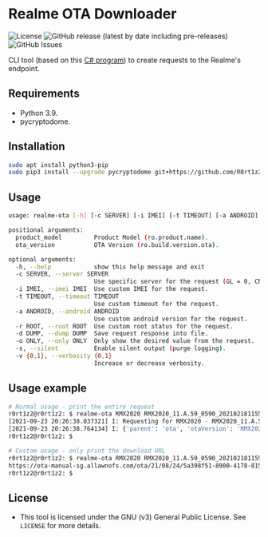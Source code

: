 # Realme OTA Downloader
![License](https://img.shields.io/github/license/R0rt1z2/realme-ota)
![GitHub release (latest by date including pre-releases)](https://img.shields.io/github/v/release/R0rt1z2/realme-ota?include_prereleases)
![GitHub Issues](https://img.shields.io/github/issues-raw/R0rt1z2/realme-ota?color=red)

CLI tool (based on this [C# program](https://github.com/4j17h/realmeOTAUpdates)) to create requests to the Realme's endpoint.

## Requirements
* Python 3.9.
* pycryptodome.

## Installation
```bash
sudo apt install python3-pip
sudo pip3 install --upgrade pycryptodome git+https://github.com/R0rt1z2/realme-ota
```

## Usage
```bash
usage: realme-ota [-h] [-c SERVER] [-i IMEI] [-t TIMEOUT] [-a ANDROID] [-r ROOT] [-d DUMP] [-o ONLY] [-s] [-v {0,1}] product_model ota_version

positional arguments:
  product_model         Product Model (ro.product.name).
  ota_version           OTA Version (ro.build.version.ota).

optional arguments:
  -h, --help            show this help message and exit
  -c SERVER, --server SERVER
                        Use specific server for the request (GL = 0, CN = 1, IN = 2).
  -i IMEI, --imei IMEI  Use custom IMEI for the request.
  -t TIMEOUT, --timeout TIMEOUT
                        Use custom timeout for the request.
  -a ANDROID, --android ANDROID
                        Use custom android version for the request.
  -r ROOT, --root ROOT  Use custom root status for the request.
  -d DUMP, --dump DUMP  Save request response into file.
  -o ONLY, --only ONLY  Only show the desired value from the request.
  -s, --silent          Enable silent output (purge logging).
  -v {0,1}, --verbosity {0,1}
                        Increase or decrease verbosity.
```

## Usage example
```bash
# Normal usage - print the entire request
r0rt1z2@r0rt1z2: $ realme-ota RMX2020 RMX2020_11.A.59_0590_202102181155
[2021-09-23 20:26:38.037321] I: Requesting for RMX2020 - RMX2020_11.A.59...
[2021-09-23 20:26:38.764134] I: {'parent': 'ota', 'otaVersion': 'RMX2020_11.A.65_0650_202108211659', 'down_url': 'https://ota-manual-sg.allawnofs.com/ota/21/08/24/5a398f51-8900-4178-8153-60b98bf4bf7e.ozip', 'newAndroidVersion': 'Android 10', 'description': 'http://ota-manual-sg.allawnofs.com/ota/21/08/30/69f5202e26b14b789054d9b9ac4cc9d8.html', 'recommend': '100', 'language': 'en-IN', 'versionName': 'RMX2020_11_A.65', 'rid': '96d9b7df-092a-4ac1-b810-b8a5664e7745', 'type': '1', 'newColorOSVersion': 'ColorOS 7.0', 'patch_size': '3287752078', 'patchFilePath': '/patch/amazone2/GLO/RMX2020/RMX2020_11.A.65_0650_202108211659/RMX2020_11_OTA_0650_all_xokQsbsYqeC2.ozip', 'osVersion': 'ColorOS 7.0', 'share': '.', 'id': '61330f13f69bc3c9e42fd3a3', 'googlePatchLevel': '0', 'patch_name': 'RMX2020_11_OTA_0650_all_xokQsbsYqeC2.ozip', 'paramFlag': 1, 'needDataSpace': '0', 'noticeType': 0, 'new_version': 'RMX2020_11.A.65_0650_202108211659', 'patch_md5': 'd99b0ea8069f9bd3b7c00296b01dc372', 'versionCode': 650, 'silenceUpdate': 0, 'active_url': 'https://ota-manual-sg.allawnofs.com/ota/21/08/24/5a398f51-8900-4178-8153-60b98bf4bf7e.ozip', 'wipe': '0', 'questionnaireEnable': False, 'extract': 'This release updated Android security patch and improved system stability.', 'version_name': 'RMX2020_11_A.65', 'aid': 'RMX2020_11.A', 'status': 'published', 'msg': 'SUCCEED', 'resultCode': 1}
r0rt1z2@r0rt1z2: $
```

```bash
# Custom usage - only print the download URL
r0rt1z2@r0rt1z2: $ realme-ota RMX2020 RMX2020_11.A.59_0590_202102181155 -o down_url -s -v 0
https://ota-manual-sg.allawnofs.com/ota/21/08/24/5a398f51-8900-4178-8153-60b98bf4bf7e.ozip
r0rt1z2@r0rt1z2: $
```

## License
* This tool is licensed under the GNU (v3) General Public License. See `LICENSE` for more details.

